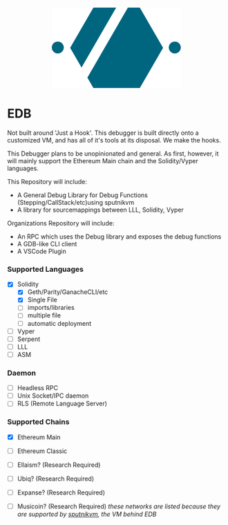 <p align="center">
  <img src="https://raw.githubusercontent.com/ethdbg/edb/master/edb_logo.png" />
</p>

# EDB


Not built around 'Just a Hook'. This debugger is built directly onto a customized VM, and has all of it's tools at its disposal. We make the hooks.

This Debugger plans to be unopinionated and general. As first, however, it will mainly support the Ethereum Main chain and the Solidity/Vyper languages.

This Repository will include:
- A General Debug Library for Debug Functions (Stepping/CallStack/etc)using sputnikvm
- A library for sourcemappings between LLL, Solidity, Vyper

Organizations Repository will include:
- An RPC which uses the Debug library and exposes the debug functions
- A GDB-like CLI client
- A VSCode Plugin


### Supported Languages
- [x] Solidity
    - [x] Geth/Parity/GanacheCLI/etc
    - [x] Single File
    - [ ] imports/libraries
    - [ ] multiple file
    - [ ] automatic deployment
- [ ] Vyper
- [ ] Serpent
- [ ] LLL
- [ ] ASM

### Daemon
- [ ] Headless RPC
- [ ] Unix Socket/IPC daemon
- [ ] RLS (Remote Language Server)

### Supported Chains
- [x] Ethereum Main
- [ ] Ethereum Classic
- [ ] Ellaism? (Research Required)
- [ ] Ubiq? (Research Required)
- [ ] Expanse? (Research Required)
- [ ] Musicoin? (Research Required)
_these networks are listed because they are supported by [sputnikvm](https://github.com/ETCDEVTeam/sputnikvm), the VM behind EDB_

